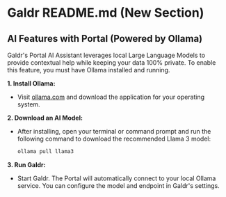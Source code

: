 # Galdr README.md (New Section)

## AI Features with Portal (Powered by Ollama)

Galdr's Portal AI Assistant leverages local Large Language Models to provide contextual help while keeping your data 100% private. To enable this feature, you must have Ollama installed and running.

**1. Install Ollama:**
   - Visit [ollama.com](https://ollama.com/) and download the application for your operating system.

**2. Download an AI Model:**
   - After installing, open your terminal or command prompt and run the following command to download the recommended Llama 3 model:
     ```bash
     ollama pull llama3
     ```

**3. Run Galdr:**
   - Start Galdr. The Portal will automatically connect to your local Ollama service. You can configure the model and endpoint in Galdr's settings.
